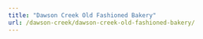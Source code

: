 ```yaml
---
title: "Dawson Creek Old Fashioned Bakery"
url: /dawson-creek/dawson-creek-old-fashioned-bakery/
---
```

